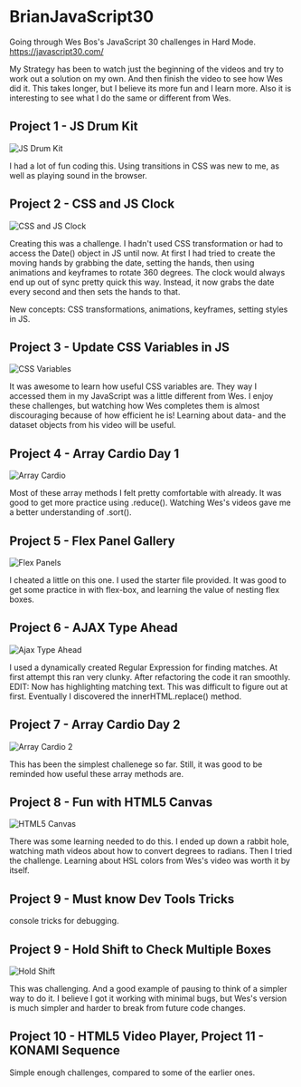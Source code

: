 # BrianJavaScript30

Going through Wes Bos's JavaScript 30 challenges in Hard Mode.
https://javascript30.com/

My Strategy has been to watch just the beginning of the videos and try to work out a solution on my own. And then finish the video to see how Wes did it.
This takes longer, but I believe its more fun and I learn more. Also it is interesting to see what I do the same or different from Wes.

## Project 1 - JS Drum Kit

![JS Drum Kit](screenshots/day1.png)

I had a lot of fun coding this. Using transitions in CSS was new to me, as well as playing sound in the browser.



## Project 2 - CSS and JS Clock

![CSS and JS Clock](screenshots/day2.png)

Creating this was a challenge. I hadn't used CSS transformation or had to access the Date() object in JS until now.
At first I had tried to create the moving hands by grabbing the date, setting the hands, then using animations and keyframes to rotate 360 degrees. The clock would always end up out of sync pretty quick this way. 
Instead, it now grabs the date every second and then sets the hands to that. 

New concepts: CSS transformations, animations, keyframes, setting styles in JS.



## Project 3 - Update CSS Variables in JS

![CSS Variables](screenshots/day3.png)

It was awesome to learn how useful CSS variables are. They way I accessed them in my JavaScript was a little different from Wes. I enjoy these challenges, but watching how Wes completes them is almost discouraging because of how efficient he is! Learning about data- and the dataset objects from his video will be useful.


## Project 4 - Array Cardio Day 1
![Array Cardio](screenshots/day4.png)

Most of these array methods I felt pretty comfortable with already. It was good to get more practice using .reduce().
Watching Wes's videos gave me a better understanding of .sort().


## Project 5 - Flex Panel Gallery
![Flex Panels](screenshots/day5.png)

I cheated a little on this one. I used the starter file provided. It was good to get some practice in with flex-box, and learning the value of nesting flex boxes.


## Project 6 - AJAX Type Ahead
![Ajax Type Ahead](screenshots/day6.png)

I used a dynamically created Regular Expression for finding matches. At first attempt this ran very clunky. After refactoring the code it ran smoothly.
EDIT: Now has highlighting matching text. This was difficult to figure out at first. Eventually I discovered the innerHTML.replace() method.


## Project 7 - Array Cardio Day 2
![Array Cardio 2](screenshots/day7.png)

This has been the simplest challenege so far. Still, it was good to be reminded how useful these array methods are.


## Project 8 - Fun with HTML5 Canvas
![HTML5 Canvas](screenshots/day8.png)

There was some learning needed to do this. I ended up down a rabbit hole, watching math videos about how to convert degrees to radians. 
Then I tried the challenge. Learning about HSL colors from Wes's video was worth it by itself.

## Project 9 - Must know Dev Tools Tricks
console tricks for debugging.

## Project 9 - Hold Shift to Check Multiple Boxes
![Hold Shift](screenshots/day10.png)

This was challenging. And a good example of pausing to think of a simpler way to do it. I believe I got it working with minimal bugs, but Wes's version is much simpler and harder to break from future code changes.

## Project 10 - HTML5 Video Player, Project 11 - KONAMI Sequence 
Simple enough challenges, compared to some of the earlier ones. 

